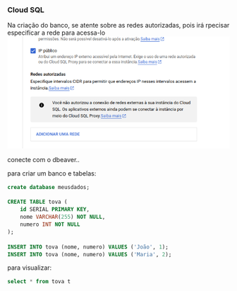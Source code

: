 ### Cloud SQL

Na criação do banco, se atente sobre as redes autorizadas, pois irá rpecisar especificar a rede para acessa-lo
![](../img/bd_auth_networks.png)


conecte com o dbeaver..

para criar um banco e tabelas:

```sql
create database meusdados;

CREATE TABLE tova (
    id SERIAL PRIMARY KEY,
    nome VARCHAR(255) NOT NULL,
    numero INT NOT NULL
);

INSERT INTO tova (nome, numero) VALUES ('João', 1);
INSERT INTO tova (nome, numero) VALUES ('Maria', 2);
```

para visualizar:

```sql
select * from tova t
```